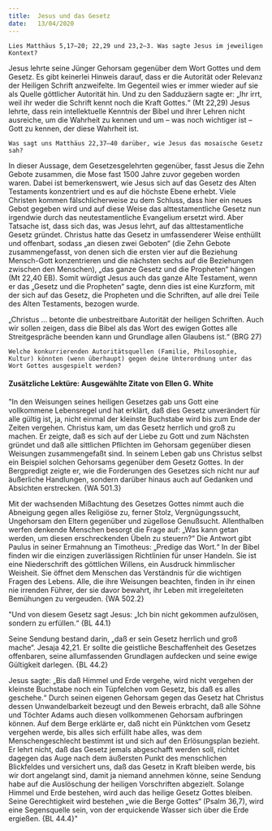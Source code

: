 ```yaml
---
title:  Jesus und das Gesetz
date:   13/04/2020
---
```


`Lies Matthäus 5,17–20; 22,29 und 23,2–3. Was sagte Jesus im jeweiligen Kontext?`

Jesus lehrte seine Jünger Gehorsam gegenüber dem Wort Gottes und dem Gesetz. Es gibt keinerlei Hinweis darauf, dass er die Autorität oder Relevanz der Heiligen Schrift anzweifelte. Im Gegenteil wies er immer wieder auf sie als Quelle göttlicher Autorität hin. Und zu den Sadduzäern sagte er: „Ihr irrt, weil ihr weder die Schrift kennt noch die Kraft Gottes.“ (Mt 22,29) Jesus lehrte, dass rein intellektuelle Kenntnis der Bibel und ihrer Lehren nicht ausreiche, um die Wahrheit zu kennen und um – was noch wichtiger ist – Gott zu kennen, der diese Wahrheit ist.

`Was sagt uns Matthäus 22,37–40 darüber, wie Jesus das mosaische Gesetz sah?`

In dieser Aussage, dem Gesetzesgelehrten gegenüber, fasst Jesus die Zehn Gebote zusammen, die Mose fast 1500 Jahre zuvor gegeben worden waren. Dabei ist bemerkenswert, wie Jesus sich auf das Gesetz des Alten Testaments konzentriert und es auf die höchste Ebene erhebt. Viele Christen kommen fälschlicherweise zu dem Schluss, dass hier ein neues Gebot gegeben wird und auf diese Weise das alttestamentliche Gesetz nun irgendwie durch das neutestamentliche Evangelium ersetzt wird. Aber Tatsache ist, dass sich das, was Jesus lehrt, auf das alttestamentliche Gesetz gründet. Christus hatte das Gesetz in umfassenderer Weise enthüllt und offenbart, sodass „an diesen zwei Geboten“ (die Zehn Gebote zusammengefasst, von denen sich die ersten vier auf die Beziehung Mensch-Gott konzentrieren und die nächsten sechs auf die Beziehungen zwischen den Menschen), „das ganze Gesetz und die Propheten“ hängen (Mt 22,40 EB). Somit würdigt Jesus auch das ganze Alte Testament, wenn er das „Gesetz und die Propheten“ sagte, denn dies ist eine Kurzform, mit der sich auf das Gesetz, die Propheten und die Schriften, auf alle drei Teile des Alten Testaments, bezogen wurde.

„Christus … betonte die unbestreitbare Autorität der heiligen Schriften. Auch wir sollen zeigen, dass die Bibel als das Wort des ewigen Gottes alle Streitgespräche beenden kann und Grundlage allen Glaubens ist.“ (BRG 27)

`Welche konkurrierenden Autoritätsquellen (Familie, Philosophie, Kultur) könnten (wenn überhaupt) gegen deine Unterordnung unter das Wort Gottes ausgespielt werden?`

#### Zusätzliche Lektüre: Ausgewählte Zitate von Ellen G. White

"In den Weisungen seines heiligen Gesetzes gab uns Gott eine vollkommene Lebensregel und hat erklärt, daß dies Gesetz unverändert für alle gültig ist, ja, nicht einmal der kleinste Buchstabe wird bis zum Ende der Zeiten vergehen. Christus kam, um das Gesetz herrlich und groß zu machen. Er zeigte, daß es sich auf der Liebe zu Gott und zum Nächsten gründet und daß alle sittlichen Pflichten im Gehorsam gegenüber diesen Weisungen zusammengefaßt sind. In seinem Leben gab uns Christus selbst ein Beispiel solchen Gehorsams gegenüber dem Gesetz Gottes. In der Bergpredigt zeigte er, wie die Forderungen des Gesetzes sich nicht nur auf äußerliche Handlungen, sondern darüber hinaus auch auf Gedanken und Absichten erstrecken. {WA 501.3}

Mit der wachsenden Mißachtung des Gesetzes Gottes nimmt auch die Abneigung gegen alles Religiöse zu, ferner Stolz, Vergnügungssucht, Ungehorsam den Eltern gegenüber und zügellose Genußsucht. Allenthalben werfen denkende Menschen besorgt die Frage auf: „Was kann getan werden, um diesen erschreckenden Übeln zu steuern?“ Die Antwort gibt Paulus in seiner Ermahnung an Timotheus: „Predige das Wort.“ In der Bibel finden wir die einzigen zuverlässigen Richtlinien für unser Handeln. Sie ist eine Niederschrift des göttlichen Willens, ein Ausdruck himmlischer Weisheit. Sie öffnet dem Menschen das Verständnis für die wichtigen Fragen des Lebens. Alle, die ihre Weisungen beachten, finden in ihr einen nie irrenden Führer, der sie davor bewahrt, ihr Leben mit irregeleiteten Bemühungen zu vergeuden. {WA 502.2}

"Und von diesem Gesetz sagt Jesus: „Ich bin nicht gekommen aufzulösen, sondern zu erfüllen.“ {BL 44.1}

Seine Sendung bestand darin, „daß er sein Gesetz herrlich und groß mache“. Jesaja 42,21. Er sollte die geistliche Beschaffenheit des Gesetzes offenbaren, seine allumfassenden Grundlagen aufdecken und seine ewige Gültigkeit darlegen. {BL 44.2}

Jesus sagte: „Bis daß Himmel und Erde vergehe, wird nicht vergehen der kleinste Buchstabe noch ein Tüpfelchen vom Gesetz, bis daß es alles geschehe.“ Durch seinen eigenen Gehorsam gegen das Gesetz hat Christus dessen Unwandelbarkeit bezeugt und den Beweis erbracht, daß alle Söhne und Töchter Adams auch diesen vollkommenen Gehorsam aufbringen können. Auf dem Berge erklärte er, daß nicht ein Pünktchen vom Gesetz vergehen werde, bis alles sich erfüllt habe alles, was dem Menschengeschlecht bestimmt ist und sich auf den Erlösungsplan bezieht. Er lehrt nicht, daß das Gesetz jemals abgeschafft werden soll, richtet dagegen das Auge nach dem äußersten Punkt des menschlichen Blickfeldes und versichert uns, daß das Gesetz in Kraft bleiben werde, bis wir dort angelangt sind, damit ja niemand annehmen könne, seine Sendung habe auf die Auslöschung der heiligen Vorschriften abgezielt. Solange Himmel und Erde bestehen, wird auch das heilige Gesetz Gottes bleiben. Seine Gerechtigkeit wird bestehen „wie die Berge Gottes“ (Psalm 36,7), wird eine Segensquelle sein, von der erquickende Wasser sich über die Erde ergießen. {BL 44.4}"